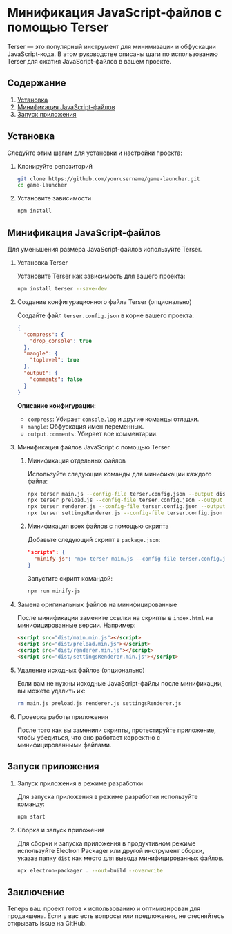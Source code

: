 # Минификация JavaScript-файлов с помощью Terser

Terser — это популярный инструмент для минимизации и обфускации JavaScript-кода. В этом руководстве описаны шаги по использованию Terser для сжатия JavaScript-файлов в вашем проекте.

## Содержание

1. [Установка](#установка)
2. [Минификация JavaScript-файлов](#минификация-javascript-файлов)
3. [Запуск приложения](#запуск-приложения)

## Установка

Следуйте этим шагам для установки и настройки проекта:

1. Клонируйте репозиторий

    ```bash
    git clone https://github.com/yourusername/game-launcher.git
    cd game-launcher
    ```

2. Установите зависимости

    ```bash
    npm install
    ```

## Минификация JavaScript-файлов

Для уменьшения размера JavaScript-файлов используйте Terser.

1. Установка Terser

    Установите Terser как зависимость для вашего проекта:

    ```bash
    npm install terser --save-dev
    ```

2. Создание конфигурационного файла Terser (опционально)

    Создайте файл `terser.config.json` в корне вашего проекта:

    ```json
    {
      "compress": {
        "drop_console": true
      },
      "mangle": {
        "toplevel": true
      },
      "output": {
        "comments": false
      }
    }
    ```

    **Описание конфигурации:**

    - `compress`: Убирает `console.log` и другие команды отладки.
    - `mangle`: Обфускация имен переменных.
    - `output.comments`: Убирает все комментарии.

3. Минификация файлов JavaScript с помощью Terser

    1. Минификация отдельных файлов

        Используйте следующие команды для минификации каждого файла:

        ```bash
        npx terser main.js --config-file terser.config.json --output dist/main.min.js
        npx terser preload.js --config-file terser.config.json --output dist/preload.min.js
        npx terser renderer.js --config-file terser.config.json --output dist/renderer.min.js
        npx terser settingsRenderer.js --config-file terser.config.json --output dist/settingsRenderer.min.js
        ```

    2. Минификация всех файлов с помощью скрипта

        Добавьте следующий скрипт в `package.json`:

        ```json
        "scripts": {
          "minify-js": "npx terser main.js --config-file terser.config.json --output dist/main.min.js && npx terser preload.js --config-file terser.config.json --output dist/preload.min.js && npx terser renderer.js --config-file terser.config.json --output dist/renderer.min.js && npx terser settingsRenderer.js --config-file terser.config.json --output dist/settingsRenderer.min.js"
        }
        ```

        Запустите скрипт командой:

        ```bash
        npm run minify-js
        ```

4. Замена оригинальных файлов на минифицированные

    После минификации замените ссылки на скрипты в `index.html` на минифицированные версии. Например:

    ```html
    <script src="dist/main.min.js"></script>
    <script src="dist/preload.min.js"></script>
    <script src="dist/renderer.min.js"></script>
    <script src="dist/settingsRenderer.min.js"></script>
    ```

5. Удаление исходных файлов (опционально)

    Если вам не нужны исходные JavaScript-файлы после минификации, вы можете удалить их:

    ```bash
    rm main.js preload.js renderer.js settingsRenderer.js
    ```

6. Проверка работы приложения

    После того как вы заменили скрипты, протестируйте приложение, чтобы убедиться, что оно работает корректно с минифицированными файлами.

## Запуск приложения

1. Запуск приложения в режиме разработки

    Для запуска приложения в режиме разработки используйте команду:

    ```bash
    npm start
    ```

2. Сборка и запуск приложения

    Для сборки и запуска приложения в продуктивном режиме используйте Electron Packager или другой инструмент сборки, указав папку `dist` как место для вывода минифицированных файлов.

    ```bash
    npx electron-packager . --out=build --overwrite
    ```

## Заключение

Теперь ваш проект готов к использованию и оптимизирован для продакшена. Если у вас есть вопросы или предложения, не стесняйтесь открывать issue на GitHub.
